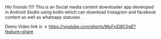 Hlo friends !!!!! This is an Social media content downloader app developed in Android Studio using kotlin which can download Instagram and facebook content as well as whatsapp statuses .

Demo Video link is -> https://youtube.com/shorts/MoFsjD8C0qE?feature=share
